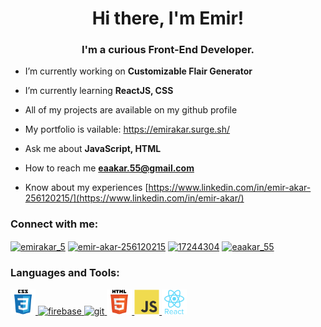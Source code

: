 <h1 align="center">Hi there, I'm Emir!</h1>
<h3 align="center">I'm a curious Front-End Developer.</h3>

- I’m currently working on **Customizable Flair Generator**

- I’m currently learning **ReactJS, CSS**

- All of my projects are available on my github profile

- My portfolio is vailable: https://emirakar.surge.sh/

- Ask me about **JavaScript, HTML**

- How to reach me **eaakar.55@gmail.com**

- Know about my experiences [https://www.linkedin.com/in/emir-akar-256120215/](https://www.linkedin.com/in/emir-akar/)

<h3 align="left">Connect with me:</h3>
<p align="left">
<a href="https://twitter.com/emirakar_5" target="blank"><img align="center" src="https://raw.githubusercontent.com/rahuldkjain/github-profile-readme-generator/master/src/images/icons/Social/twitter.svg" alt="emirakar_5" height="30" width="40" /></a>
<a href="https://linkedin.com/in/emir-akar-256120215" target="blank"><img align="center" src="https://raw.githubusercontent.com/rahuldkjain/github-profile-readme-generator/master/src/images/icons/Social/linked-in-alt.svg" alt="emir-akar-256120215" height="30" width="40" /></a>
<a href="https://stackoverflow.com/users/17244304" target="blank"><img align="center" src="https://raw.githubusercontent.com/rahuldkjain/github-profile-readme-generator/master/src/images/icons/Social/stack-overflow.svg" alt="17244304" height="30" width="40" /></a>
<a href="https://www.hackerrank.com/eaakar_55" target="blank"><img align="center" src="https://raw.githubusercontent.com/rahuldkjain/github-profile-readme-generator/master/src/images/icons/Social/hackerrank.svg" alt="eaakar_55" height="30" width="40" /></a>
</p>

<h3 align="left">Languages and Tools:</h3>
<p align="left"> <a href="https://www.w3schools.com/css/" target="_blank" rel="noreferrer"> <img src="https://raw.githubusercontent.com/devicons/devicon/master/icons/css3/css3-original-wordmark.svg" alt="css3" width="40" height="40"/> </a> <a href="https://firebase.google.com/" target="_blank" rel="noreferrer"> <img src="https://www.vectorlogo.zone/logos/firebase/firebase-icon.svg" alt="firebase" width="40" height="40"/> </a> <a href="https://git-scm.com/" target="_blank" rel="noreferrer"> <img src="https://www.vectorlogo.zone/logos/git-scm/git-scm-icon.svg" alt="git" width="40" height="40"/> </a> <a href="https://www.w3.org/html/" target="_blank" rel="noreferrer"> <img src="https://raw.githubusercontent.com/devicons/devicon/master/icons/html5/html5-original-wordmark.svg" alt="html5" width="40" height="40"/> </a> <a href="https://developer.mozilla.org/en-US/docs/Web/JavaScript" target="_blank" rel="noreferrer"> <img src="https://raw.githubusercontent.com/devicons/devicon/master/icons/javascript/javascript-original.svg" alt="javascript" width="40" height="40"/> </a> <a href="https://reactjs.org/" target="_blank" rel="noreferrer"> <img src="https://raw.githubusercontent.com/devicons/devicon/master/icons/react/react-original-wordmark.svg" alt="react" width="40" height="40"/> </a> </p>
